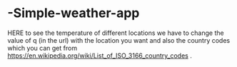 # -Simple-weather-app

HERE to see the temperature of different locations we have to change the value of q (in the url) with the location you want and also the country codes
which you can get from https://en.wikipedia.org/wiki/List_of_ISO_3166_country_codes .
